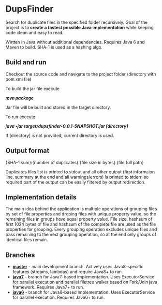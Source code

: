 DupsFinder
==========

Search for duplicate files in the specified folder recursively. Goal of the project is to **create a fastest possible Java implementation** while keeping code clean and easy to read. 

Wirtten in Java without additional dependencies. Requires Java 6 and Maven to build. SHA-1 is used as a hashing algo.

Build and run
-------------

Checkout the source code and navigate to the project folder (directory with pom.xml file)

To build the jar file execute

***mvn package***

Jar file will be built and stored in the target directory.

To run execute

***java -jar target/dupsfinder-0.0.1-SNAPSHOT.jar [directory]***

If [directory] is not provided, current directory is used.

Output format
-------------

{SHA-1 sum}:{number of duplicates}:{file size in bytes}:{file full path}

Duplicates files list is printed to stdout and all other output (first informaion line, summary at the end and all warnings/errors) is printed to stderr, so required part of the output can be easily filtered by output redirection.

Implementation details
----------------------

The main idea behind the application is multiple operations of grouping files by set of file properties and droping files with unique property value, so the remaining files in groups have equal property value. File size, hashsum of first 1024 bytes of file and hashsum of the complete file are used as the file properties for grouping. Every grouping operation excludes unique files and pass remaining to the next grouping operation, so at the end only groups of identical files remain.

Branches
--------
* [**master**](https://github.com/ava1ar/DupsFinder/tree/master) - main development branch. Actively uses Java8-specific features (streams, lambdas) and require Java8+ to run.
* [**java7**](https://github.com/ava1ar/DupsFinder/tree/java7) - branch for Java7-based implementation. Uses ExecutorService for parallel execution and parallel filetree walker based on Fork/Join java framework. Requires Java7+ to run.
* [**java6**](https://github.com/ava1ar/DupsFinder/tree/java6) - branch for Java6-based implementation. Uses ExecutorService for parallel execution. Requires Java6+ to run.
